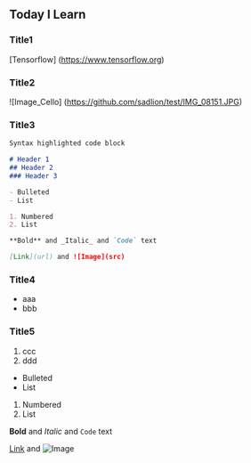 ## Today I Learn

### Title1  
[Tensorflow] (https://www.tensorflow.org)
### Title2  
![Image_Cello] (https://github.com/sadlion/test/IMG_08151.JPG)
### Title3
```markdown
Syntax highlighted code block

# Header 1
## Header 2
### Header 3

- Bulleted
- List

1. Numbered
2. List

**Bold** and _Italic_ and `Code` text

[Link](url) and ![Image](src)
```  
### Title4  
- aaa  
- bbb  

### Title5
1. ccc  
2. ddd  




- Bulleted
- List

1. Numbered
2. List

**Bold** and _Italic_ and `Code` text

[Link](url) and ![Image](src)

